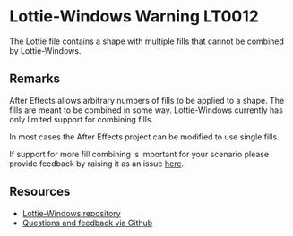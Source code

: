 ﻿[comment]: # (name:MultipleFillsIsNotSupported)
[comment]: # (text:Multiple fills is not supported.)

# Lottie-Windows Warning LT0012

The Lottie file contains a shape with multiple fills that cannot be combined by Lottie-Windows.

## Remarks
After Effects allows arbitrary numbers of fills to be applied to a shape. The fills are
meant to be combined in some way. Lottie-Windows currently has only limited support for 
combining fills.

In most cases the After Effects project can be modified to use single fills.

If support for more fill combining is important for your scenario please provide feedback
by raising it as an issue [here](https://github.com/windows-toolkit/Lottie-Windows/issues).

## Resources

* [Lottie-Windows repository](https://aka.ms/lottie)
* [Questions and feedback via Github](https://github.com/windows-toolkit/Lottie-Windows/issues)
